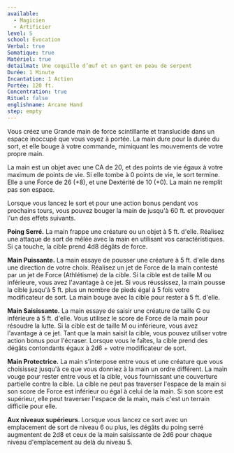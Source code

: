 ```yaml
---
available:
  - Magicien
  - Artificier
level: 5
school: Évocation
Verbal: true
Somatique: true
Matériel: true
detailmat: Une coquille d’œuf et un gant en peau de serpent
Durée: 1 Minute
Incantation: 1 Action
Portée: 120 ft.
Concentration: true
Rituel: false
englishname: Arcane Hand
step: empty
---
```

Vous créez une Grande main de force scintillante et translucide dans un espace inoccupé que vous voyez à portée. La main dure pour la durée du sort, et elle bouge à votre commande, mimiquant les mouvements de votre propre main.

La main est un objet avec une CA de 20, et des points de vie égaux à votre maximum de points de vie. Si elle tombe à 0 points de vie, le sort termine. Elle a une Force de 26 (+8), et une Dextérité de 10 (+0). La main ne remplit pas son espace.

Lorsque vous lancez le sort et pour une action bonus pendant vos prochains tours, vous pouvez bouger la main de jusqu'à 60 ft. et provoquer l'un des effets suivants.

**Poing Serré.** La main frappe une créature ou un objet à 5 ft. d'elle. Réalisez une attaque de sort de mêlée avec la main en utilisant vos caractéristiques. Si ça touche, la cible prend 4d8 dégâts de force.

**Main Puissante.** La main essaye de pousser une créature à 5 ft. d'elle dans une direction de votre choix. Réalisez un jet de Force de la main contesté par un jet de Force (Athlétisme) de la cible. Si la cible est de taille M ou inférieure, vous avez l'avantage à ce jet. Si vous réussissez, la main pousse la cible jusqu'à 5 ft. plus un nombre de pieds égal à 5 fois votre modificateur de sort. La main bouge avec la cible pour rester à 5 ft. d'elle.

**Main Saisissante.** La main essaye de saisir une créature de taille G ou inférieure à 5 ft. d'elle. Vous utilisez le score de Force de la main pour résoudre la lutte. Si la cible est de taille M ou inférieure, vous avez l'avantage à ce jet. Tant que la main saisit la cible, vous pouvez utiliser votre action bonus pour l'écraser. Lorsque vous le faîtes, la cible prend des dégâts contondants égaux à 2d6 + votre modificateur de sort.

**Main Protectrice.** La main s'interpose entre vous et une créature que vous choisissez jusqu'à ce que vous donniez à la main un ordre différent. La main vouge pour rester entre vous et la cible, vous fournissant une couverture partielle contre la cible. La cible ne peut pas traverser l'espace de la main si son score de Force est inférieur ou égal à celui de la main. Si son score est supérieur, elle peut traverser l'espace de la main, mais c'est un terrain difficile pour elle.

**Aux niveaux supérieurs**. Lorsque vous lancez ce sort avec un emplacement de sort de niveau 6 ou plus, les dégâts du poing serré augmentent de 2d8 et ceux de la main saisissante de 2d6 pour chaque niveau d'emplacement au delà du niveau 5.
